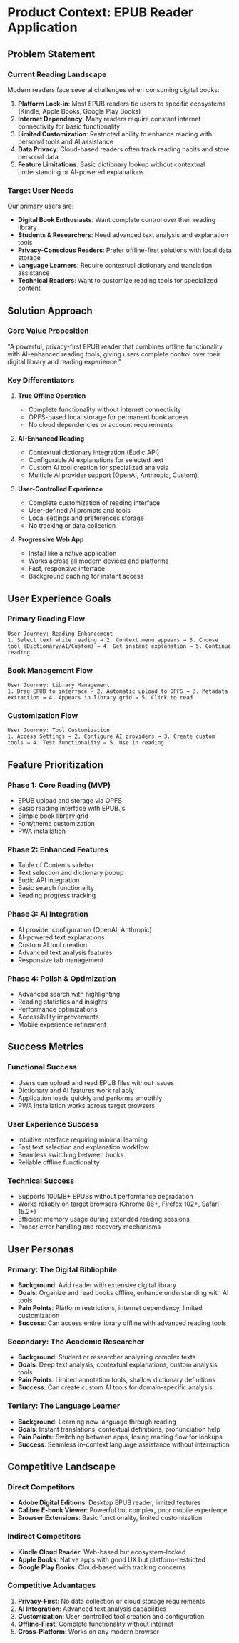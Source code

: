 # Product Context: EPUB Reader Application

## Problem Statement

### Current Reading Landscape

Modern readers face several challenges when consuming digital books:

1. **Platform Lock-in**: Most EPUB readers tie users to specific ecosystems (Kindle, Apple Books, Google Play Books)
2. **Internet Dependency**: Many readers require constant internet connectivity for basic functionality
3. **Limited Customization**: Restricted ability to enhance reading with personal tools and AI assistance
4. **Data Privacy**: Cloud-based readers often track reading habits and store personal data
5. **Feature Limitations**: Basic dictionary lookup without contextual understanding or AI-powered explanations

### Target User Needs

Our primary users are:

- **Digital Book Enthusiasts**: Want complete control over their reading library
- **Students & Researchers**: Need advanced text analysis and explanation tools
- **Privacy-Conscious Readers**: Prefer offline-first solutions with local data storage
- **Language Learners**: Require contextual dictionary and translation assistance
- **Technical Readers**: Want to customize reading tools for specialized content

## Solution Approach

### Core Value Proposition

"A powerful, privacy-first EPUB reader that combines offline functionality with AI-enhanced reading tools, giving users complete control over their digital library and reading experience."

### Key Differentiators

1. **True Offline Operation**

   - Complete functionality without internet connectivity
   - OPFS-based local storage for permanent book access
   - No cloud dependencies or account requirements

2. **AI-Enhanced Reading**

   - Contextual dictionary integration (Eudic API)
   - Configurable AI explanations for selected text
   - Custom AI tool creation for specialized analysis
   - Multiple AI provider support (OpenAI, Anthropic, Custom)

3. **User-Controlled Experience**

   - Complete customization of reading interface
   - User-defined AI prompts and tools
   - Local settings and preferences storage
   - No tracking or data collection

4. **Progressive Web App**
   - Install like a native application
   - Works across all modern devices and platforms
   - Fast, responsive interface
   - Background caching for instant access

## User Experience Goals

### Primary Reading Flow

```
User Journey: Reading Enhancement
1. Select text while reading → 2. Context menu appears → 3. Choose tool (Dictionary/AI/Custom) → 4. Get instant explanation → 5. Continue reading
```

### Book Management Flow

```
User Journey: Library Management
1. Drag EPUB to interface → 2. Automatic upload to OPFS → 3. Metadata extraction → 4. Appears in library grid → 5. Click to read
```

### Customization Flow

```
User Journey: Tool Customization
1. Access Settings → 2. Configure AI providers → 3. Create custom tools → 4. Test functionality → 5. Use in reading
```

## Feature Prioritization

### Phase 1: Core Reading (MVP)

- EPUB upload and storage via OPFS
- Basic reading interface with EPUB.js
- Simple book library grid
- Font/theme customization
- PWA installation

### Phase 2: Enhanced Features

- Table of Contents sidebar
- Text selection and dictionary popup
- Eudic API integration
- Basic search functionality
- Reading progress tracking

### Phase 3: AI Integration

- AI provider configuration (OpenAI, Anthropic)
- AI-powered text explanations
- Custom AI tool creation
- Advanced text analysis features
- Responsive tab management

### Phase 4: Polish & Optimization

- Advanced search with highlighting
- Reading statistics and insights
- Performance optimizations
- Accessibility improvements
- Mobile experience refinement

## Success Metrics

### Functional Success

- Users can upload and read EPUB files without issues
- Dictionary and AI features work reliably
- Application loads quickly and performs smoothly
- PWA installation works across target browsers

### User Experience Success

- Intuitive interface requiring minimal learning
- Fast text selection and explanation workflow
- Seamless switching between books
- Reliable offline functionality

### Technical Success

- Supports 100MB+ EPUBs without performance degradation
- Works reliably on target browsers (Chrome 86+, Firefox 102+, Safari 15.2+)
- Efficient memory usage during extended reading sessions
- Proper error handling and recovery mechanisms

## User Personas

### Primary: The Digital Bibliophile

- **Background**: Avid reader with extensive digital library
- **Goals**: Organize and read books offline, enhance understanding with AI tools
- **Pain Points**: Platform restrictions, internet dependency, limited customization
- **Success**: Can access entire library offline with advanced reading tools

### Secondary: The Academic Researcher

- **Background**: Student or researcher analyzing complex texts
- **Goals**: Deep text analysis, contextual explanations, custom analysis tools
- **Pain Points**: Limited annotation tools, shallow dictionary definitions
- **Success**: Can create custom AI tools for domain-specific analysis

### Tertiary: The Language Learner

- **Background**: Learning new language through reading
- **Goals**: Instant translations, contextual definitions, pronunciation help
- **Pain Points**: Switching between apps, losing reading flow for lookups
- **Success**: Seamless in-context language assistance without interruption

## Competitive Landscape

### Direct Competitors

- **Adobe Digital Editions**: Desktop EPUB reader, limited features
- **Calibre E-book Viewer**: Powerful but complex, poor mobile experience
- **Browser Extensions**: Basic functionality, limited customization

### Indirect Competitors

- **Kindle Cloud Reader**: Web-based but ecosystem-locked
- **Apple Books**: Native apps with good UX but platform-restricted
- **Google Play Books**: Cloud-based with tracking concerns

### Competitive Advantages

1. **Privacy-First**: No data collection or cloud storage requirements
2. **AI Integration**: Advanced text analysis capabilities
3. **Customization**: User-controlled tool creation and configuration
4. **Offline-First**: Complete functionality without internet
5. **Cross-Platform**: Works on any modern browser
